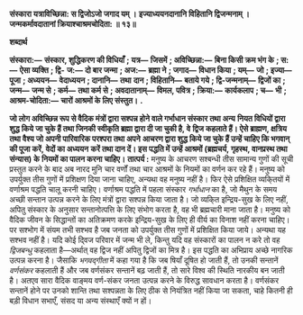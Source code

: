 **संस्कारा यत्राविच्छिन्ना: स द्विजोऽजो जगाद यम् ।** **इज्याध्ययनदानानि विहितानि द्विजन्मनाम् ।** **जन्मकर्मावदातानां क्रियाश्चाश्रमचोदिता: ॥ १३॥** 

**शब्दार्थ** 

**संस्कारा:—** **संस्कार, शुद्धिकरण की विधियाँ** **; यत्र—** **जिसमें** **; अविच्छिन्ना:—** **बिना किसी क्रम भंग के** **; स:—** **ऐसा व्यक्ति** **; द्वि-** **ज:—** **दो बार जन्मा** **; अज:—** **ब्रह्मा ने** **; जगाद—** **विधान किया** **; यम्—** **जो** **; इज्या—** **पूजा** **; अध्ययन—** **वेदाध्ययन** **; दानानि—** **तथा** **दान** **; विहितानि—** **बताये गये** **; द्वि-जन्मनाम्—** **द्विजों का** **; जन्म—** **जन्म से** **; कर्म—** **तथा कर्म से** **; अवदातानाम्—** **विमल, पवित्र** **;** **क्रिया:—** **कार्यकलाप** **; च—** **भी** **; आश्रम-चोदिता:—** **चारों आश्रमों के लिए संस्तुत।** **.** 

**जो लोग अविच्छिन्न रूप से वैदिक मंत्रों द्वारा सश्पन्न होने वाले गर्भाधान संस्कार तथा अन्य** **नियत विधियों द्वारा शुद्ध किये जा चुके हैं तथा जिनकी स्वीकृति ब्रह्मा द्वारा दी जा चुकी है, वे** **द्विज कहलाते हैं। ऐसे ब्राह्मण, क्षत्रिय तथा वैश्य जो अपनी पारिवारिक परश्परा तथा अपने** **आचरण द्वारा शुद्ध किये जा चुके हैं उन्हें चाहिए कि भगवान् की पूजा करें, वेदों का अध्ययन** **करें तथा दान दें। इस पद्धति में उन्हें आश्रमों (ब्रह्मचर्य, गृहस्थ, वानप्रस्थ तथा संन्यास) के** **नियमों का पालन करना चाहिए।** **तात्पर्य :** मनुष्य के आचरण सश्बन्धी तीस सामान्य गुणों की सूची प्रस्तुत करने के बाद अब नारद मुनि चार वर्णों तथा चार आश्रमों के नियमों का वर्णन कर रहे हैं। मनुष्य को उपर्युक्त तीस गुणों में प्रशिक्षण दिया जाना चाहिए, अन्यथा वह मनुष्य नहीं है। फिर ऐसे प्रशिक्षित व्यकि्तयों में वर्णाश्रम पद्धति चालू करनी चाहिए। वर्णाश्रम पद्धति में पहला संस्कार *गर्भाधान* का है, जो मैथुन के समय अच्छी सन्तान उत्पन्न करने के लिए मंत्रों द्वारा सश्पन्न किया जाता है। जो व्यकि्त इन्द्रिय-सुख के लिए नहीं, अपितु संस्कार के अनुसार सन्तानोत्पत्ति के लिए संभोग करता है, वह भी ब्रह्मचारी माना जाता है। मनुष्य को वैदिक जीवन के सिद्धान्तों का अतिक्रमण करके इन्द्रिय-सुख के लिए ही वीर्य का विनाश नहीं करना चाहिए। पर सश्भोग में संयम तभी सश्भव है जब जनता को उपर्युक्त तीस गुणों में प्रशिक्षित किया जाये। अन्यथा यह सश्भव नहीं है। यदि कोई दि्वज परिवार में जन्म भी ले, किन्तु यदि वह संस्कारों का पालन न करे तो वह *द्विजबन्धु* कहलाता है—अर्थात् वह द्विज नहीं अपितु द्विजों का मित्र है। इस पद्धति का अभिप्राय अच्छे नागरिक उत्पन्न करना है। जैसाकि *भगवद्गीता* में कहा गया है कि जब षियाँ दूषित हो जाती हैं, तो उनकी सन्तानें *वर्णसंकर* कहलाती हैं और जब वर्णसंकर सन्तानें बढ़ जाती हैं, तो सारे विश्व की स्थिति नारकीय बन जाती है। अतएव सारा वैदिक वाङ्मय वर्ण-संकर जनता उत्पन्न करने के विरुद्ध सावधान करता है। वर्णसंकर सन्तानें होने पर उनको शान्ति तथा सश्पन्नता के लिए ठीक से नियंत्रित नहीं किया जा सकता, चाहे कितनी ही बड़ी विधान सभाएँ, संसद या अन्य संस्थाएँ क्यों न हों।  